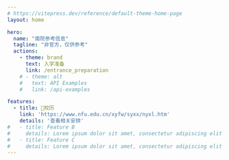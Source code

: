 ```yaml
---
# https://vitepress.dev/reference/default-theme-home-page
layout: home

hero:
  name: "南院参考信息"
  tagline: "非官方，仅供参考"
  actions:
    - theme: brand
      text: 入学准备
      link: /entrance_preparation
    # - theme: alt
    #   text: API Examples
    #   link: /api-examples

features:
  - title: 📅校历
    link: 'https://www.nfu.edu.cn/xyfw/syxx/nyxl.htm'
    details: '查看相关安排'
#   - title: Feature B
#     details: Lorem ipsum dolor sit amet, consectetur adipiscing elit
#   - title: Feature C
#     details: Lorem ipsum dolor sit amet, consectetur adipiscing elit
---
```


